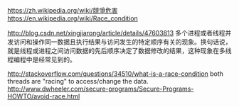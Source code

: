 

https://zh.wikipedia.org/wiki/競爭危害
https://en.wikipedia.org/wiki/Race_condition


http://blog.csdn.net/xingjiarong/article/details/47603813
多个进程或者线程并发访问和操作同一数据且执行结果与访问发生的特定顺序有关的现象。换句话说，就是线程或进程之间访问数据的先后顺序决定了数据修改的结果，这种现象在多线程编程中是经常见到的。


http://stackoverflow.com/questions/34510/what-is-a-race-condition
	both threads are "racing" to access/change the data.
http://www.dwheeler.com/secure-programs/Secure-Programs-HOWTO/avoid-race.html




